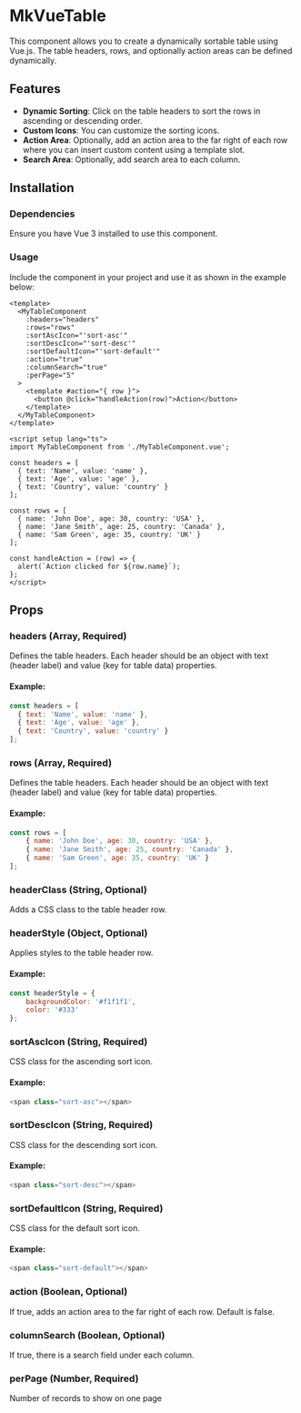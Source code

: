 # MkVueTable

This component allows you to create a dynamically sortable table using Vue.js. The table headers, rows, and optionally action areas can be defined dynamically.

## Features

- **Dynamic Sorting**: Click on the table headers to sort the rows in ascending or descending order.
- **Custom Icons**: You can customize the sorting icons.
- **Action Area**: Optionally, add an action area to the far right of each row where you can insert custom content using a template slot.
- **Search Area**: Optionally, add search area to each column.

## Installation

### Dependencies

Ensure you have Vue 3 installed to use this component.

### Usage

Include the component in your project and use it as shown in the example below:

```vue
<template>
  <MyTableComponent
    :headers="headers"
    :rows="rows"
    :sortAscIcon="'sort-asc'"
    :sortDescIcon="'sort-desc'"
    :sortDefaultIcon="'sort-default'"
    :action="true"
    :columnSearch="true"
    :perPage="5"
  >
    <template #action="{ row }">
      <button @click="handleAction(row)">Action</button>
    </template>
  </MyTableComponent>
</template>

<script setup lang="ts">
import MyTableComponent from './MyTableComponent.vue';

const headers = [
  { text: 'Name', value: 'name' },
  { text: 'Age', value: 'age' },
  { text: 'Country', value: 'country' }
];

const rows = [
  { name: 'John Doe', age: 30, country: 'USA' },
  { name: 'Jane Smith', age: 25, country: 'Canada' },
  { name: 'Sam Green', age: 35, country: 'UK' }
];

const handleAction = (row) => {
  alert(`Action clicked for ${row.name}`);
};
</script>
```
## Props
### headers (Array, Required)
Defines the table headers. Each header should be an object with text (header label) and value (key for table data) properties.

#### Example:

```js
const headers = [
  { text: 'Name', value: 'name' },
  { text: 'Age', value: 'age' },
  { text: 'Country', value: 'country' }
];
```

### rows (Array, Required)
Defines the table headers. Each header should be an object with text (header label) and value (key for table data) properties.

#### Example:

```js
const rows = [
    { name: 'John Doe', age: 30, country: 'USA' },
    { name: 'Jane Smith', age: 25, country: 'Canada' },
    { name: 'Sam Green', age: 35, country: 'UK' }
];
```
### headerClass (String, Optional)
Adds a CSS class to the table header row.

### headerStyle (Object, Optional)
Applies styles to the table header row.
#### Example:
```js
const headerStyle = {
    backgroundColor: '#f1f1f1',
    color: '#333'
};
```

### sortAscIcon (String, Required)
CSS class for the ascending sort icon.
#### Example:
```js
<span class="sort-asc"></span>
```
### sortDescIcon (String, Required)
CSS class for the descending sort icon.
#### Example:
```js
<span class="sort-desc"></span>
```

### sortDefaultIcon (String, Required)
CSS class for the default sort icon.
#### Example:
```js
<span class="sort-default"></span>
```
### action (Boolean, Optional)
If true, adds an action area to the far right of each row. Default is false.

### columnSearch (Boolean, Optional)
If true, there is a search field under each column.

### perPage (Number, Required)
Number of records to show on one page
